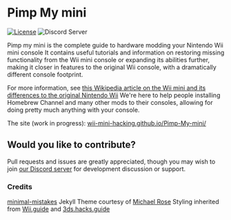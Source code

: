 # Pimp My mini

[![License](https://img.shields.io/github/license/Wii-Mini-Hacking/Pimp-My-mini?style=flat-square)](LICENSE.txt)
![Discord Server](https://img.shields.io/discord/379818272230473729?style=flat-square)

Pimp my mini is the complete guide to hardware modding your Nintendo Wii mini console
It contains useful tutorials and information on restoring missing functionality from the Wii mini console or expanding its abilities further, making it closer in features to the original Wii console, with a dramatically different console footprint.

For more information, see [this Wikipedia article on the Wii mini and its differences to the original  Nintendo Wii](https://en.wikipedia.org/wiki/Wii#Wii_Mini)
We're here to help people installing Homebrew Channel and many other mods to their consoles, allowing for doing pretty much anything with your console.

The site (work in progress): [wii-mini-hacking.github.io/Pimp-My-mini/](https://wii-mini-hacking.github.io/Pimp-My-mini/)

## Would you like to contribute?

Pull requests and issues are greatly appreciated, though you may wish to join [our Discord server](https://discord.gg/6ryxnkS) for development discussion or support.

### Credits

[minimal-mistakes](https://github.com/mmistakes/minimal-mistakes) Jekyll Theme courtesy of [Michael Rose](https://github.com/mmistakes)
Styling inherited from [Wii.guide](https://RiiConnect24/Wii-Guide) and [3ds.hacks.guide](https://github.com/hacks-guide/Guide_3DS)